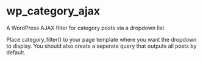 # wp_category_ajax

A WordPress AJAX filter for category posts via a dropdown list

Place category_filter() to your page template where you want the dropdown to display. You should also  create a seperate query that outputs all posts by default. 